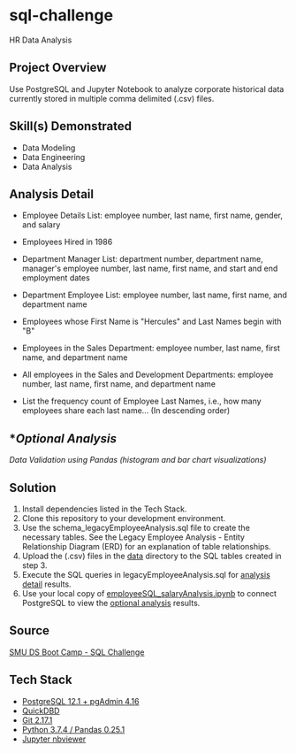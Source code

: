 # sql-challenge
HR Data Analysis

## Project Overview
Use PostgreSQL and Jupyter Notebook to analyze corporate historical data currently stored in multiple comma delimited (.csv) files.

## Skill(s) Demonstrated
- Data Modeling
- Data Engineering
- Data Analysis

## Analysis Detail
- Employee Details List:  employee number, last name, first name, gender, and salary

- Employees Hired in 1986

- Department Manager List:  department number, department name, manager's employee number, last name, first name, and start and end employment dates

- Department Employee List:  employee number, last name, first name, and department name

- Employees whose First Name is "Hercules" and Last Names begin with "B"

- Employees in the Sales Department:  employee number, last name, first name, and department name

- All employees in the Sales and Development Departments:  employee number, last name, first name, and department name

- List the frequency count of Employee Last Names, i.e., how many employees share each last name... (In descending order)

## **Optional Analysis*
*Data Validation using Pandas (histogram and bar chart visualizations)*

## Solution
1. Install dependencies listed in the Tech Stack.
2. Clone this repository to your development environment.
3. Use the schema_legacyEmployeeAnalysis.sql file to create the necessary tables.  See the Legacy Employee Analysis - Entity Relationship Diagram (ERD) for an explanation of table relationships.
4. Upload the (.csv) files in the [data](https://github.com/kirpatrick/sql-challenge/tree/master/EmployeeSQL/data) directory to the SQL tables created in step 3.
5. Execute the SQL queries in legacyEmployeeAnalysis.sql for [analysis detail](#Analysis-Detail) results.
6. Use your local copy of [employeeSQL_salaryAnalysis.ipynb](https://nbviewer.jupyter.org/github/kirpatrick/sql-challenge/blob/master/EmployeeSQL/employeeSQL_salaryAnalysis.ipynb) to connect PostgreSQL to view the [optional analysis](#Optional-Analysis) results.

## Source
[SMU DS Boot Camp - SQL Challenge](https://smu.bootcampcontent.com/SMU-Coding-Bootcamp/SMU-DAL-DATA-PT-11-2019-U-C/tree/master/02-Homework/09-SQL/Instructions)

## Tech Stack
- [PostgreSQL 12.1 + pgAdmin 4.16](https://www.postgresql.org/)
- [QuickDBD](https://app.quickdatabasediagrams.com/#/)
- [Git 2.17.1](https://git-scm.com/downloads)
- [Python 3.7.4 / Pandas 0.25.1](https://www.anaconda.com/distribution/)
- [Jupyter nbviewer](https://nbviewer.jupyter.org/)

